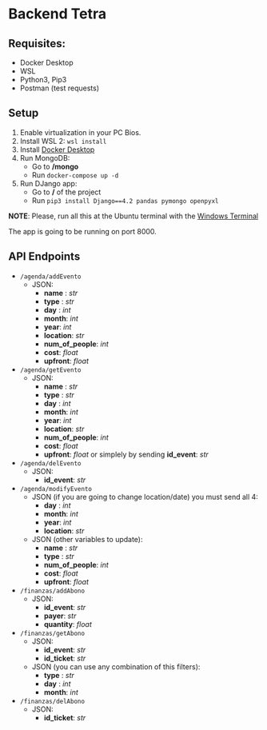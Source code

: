 # Backend Tetra
## Requisites:
- Docker Desktop
- WSL
- Python3, Pip3
- Postman (test requests)

## Setup
1. Enable virtualization in your PC Bios.
2. Install WSL 2: `wsl install`
3. Install [Docker Desktop](https://www.docker.com/products/docker-desktop/)
4. Run MongoDB:
    - Go to **/mongo**
    - Run `docker-compose up -d`
5. Run DJango app:
    - Go to **/** of the project  
    - Run `pip3 install Django==4.2 pandas pymongo openpyxl`

**NOTE**: Please, run all this at the Ubuntu terminal with the [Windows Terminal](https://apps.microsoft.com/detail/9n0dx20hk701)

The app is going to be running on port 8000.

## API Endpoints
- `/agenda/addEvento`
    - JSON: 
        - **name** : *str*
        - **type** : *str*
        - **day** : *int*
        - **month**: *int*
        - **year**: *int*
        - **location**: *str*
        - **num_of_people**: *int*
        - **cost**: *float*
        - **upfront**: *float*
- `/agenda/getEvento`
    - JSON: 
        - **name** : *str*
        - **type** : *str*
        - **day** : *int*
        - **month**: *int*
        - **year**: *int*
        - **location**: *str*
        - **num_of_people**: *int*
        - **cost**: *float*
        - **upfront**: *float*
    or simplely by sending **id_event**: *str*
- `/agenda/delEvento`
    - JSON: 
        - **id_event**: *str*
- `/agenda/modifyEvento`
    - JSON (if you are going to change location/date) you must send all 4: 
        - **day** : *int*
        - **month**: *int*
        - **year**: *int*
        - **location**: *str*
    - JSON (other variables to update):
        - **name** : *str*
        - **type** : *str*
        - **num_of_people**: *int*
        - **cost**: *float*
        - **upfront**: *float*
- `/finanzas/addAbono`
    - JSON:
        - **id_event**: *str*
        - **payer**: *str*
        - **quantity**: *float* 
- `/finanzas/getAbono`
    - JSON:
        - **id_event**: *str*
        - **id_ticket**: *str*
    - JSON (you can use any combination of this filters):
        - **type** : *str* 
        - **day** : *int*
        - **month**: *int*
- `/finanzas/delAbono`
    - JSON:
        - **id_ticket**: *str*
